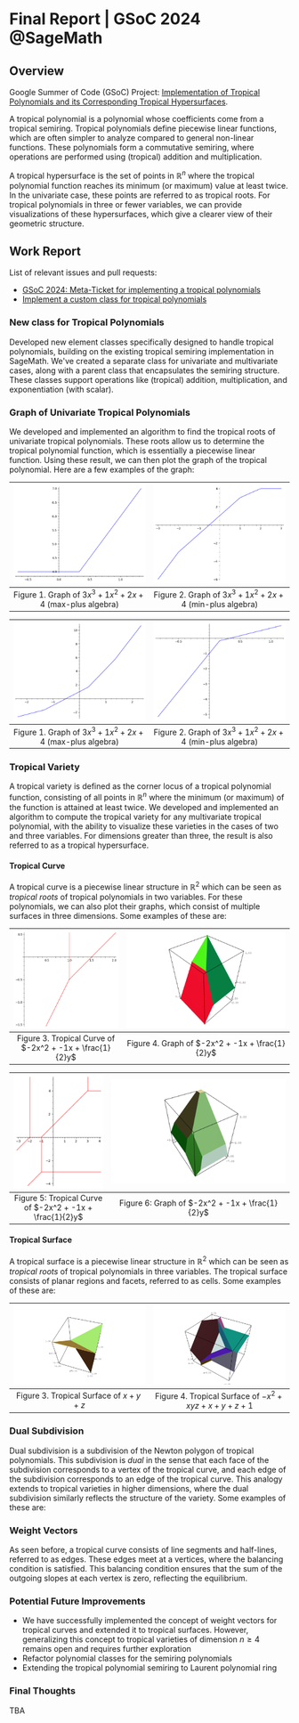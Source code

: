 # Final Report | GSoC 2024 @SageMath


## Overview
Google Summer of Code (GSoC) Project: [Implementation of Tropical Polynomials and its Corresponding Tropical Hypersurfaces](https://summerofcode.withgoogle.com/myprojects/details/j1yAryTd). 

A tropical polynomial is a polynomial whose coefficients come from a tropical semiring. Tropical polynomials define piecewise linear functions, which are often simpler to analyze compared to general non-linear functions. These polynomials form a commutative semiring, where operations are performed using (tropical)
addition and multiplication.

A tropical hypersurface is the set of points in $\mathbb{R}^n$ where the tropical polynomial function reaches its minimum (or maximum) value at least twice. In the univariate case, these points are referred to as tropical roots. For tropical polynomials in three or fewer variables, we can provide visualizations of these hypersurfaces, which give a clearer view of their geometric structure.

## Work Report

List of relevant issues and pull requests:
* [GSoC 2024: Meta-Ticket for implementing a tropical polynomials](https://github.com/sagemath/sage/issues/37962)
* [Implement a custom class for tropical polynomials](https://github.com/sagemath/sage/pull/38291)

### New class for Tropical Polynomials
Developed new element classes specifically designed to handle tropical polynomials, building on the existing tropical semiring implementation in SageMath. We've created a separate class for univariate and multivariate cases, along with a parent class that encapsulates the semiring structure. These classes support operations like (tropical) addition, multiplication, and exponentiation (with scalar).

### Graph of Univariate Tropical Polynomials
We developed and implemented an algorithm to find the tropical roots of univariate tropical polynomials. These roots allow us to determine the tropical polynomial function, which is essentially a piecewise linear function. Using these result, we can then plot the graph of the tropical polynomial. Here are a few examples of the graph:

|![](https://raw.githubusercontent.com/verreld7/verreld7.github.io/main/images/polyplot1.png) | ![](https://raw.githubusercontent.com/verreld7/verreld7.github.io/main/images/polyplot2.png)  |
|:-:|:-:|
| Figure 1. Graph of $3x^3 + 1x^2 + 2x + 4$ (max-plus algebra) | Figure 2. Graph of $3x^3 + 1x^2 + 2x + 4$ (min-plus algebra)|

|![](https://raw.githubusercontent.com/verreld7/verreld7.github.io/main/images/polyplot3.png) | ![](https://raw.githubusercontent.com/verreld7/verreld7.github.io/main/images/polyplot4.png)  |
|:-:|:-:|
| Figure 1. Graph of $3x^3 + 1x^2 + 2x + 4$ (max-plus algebra) | Figure 2. Graph of $3x^3 + 1x^2 + 2x + 4$ (min-plus algebra)|

### Tropical Variety
A tropical variety is defined as the corner locus of a tropical polynomial function, consisting of all points in $\mathbb{R}^n$ where the minimum (or maximum) of the function is attained at least twice. We developed and implemented an algorithm to compute the tropical variety for any multivariate tropical polynomial, with the ability to visualize these varieties in the cases of two and three variables. For dimensions greater than three, the result is also referred to as a tropical hypersurface.

#### Tropical Curve
A tropical curve is a piecewise linear structure in $\mathbb{R}^2$ which can be seen as *tropical roots* of tropical polynomials in two variables.  For these polynomials, we can also plot their graphs, which consist of multiple surfaces in three dimensions. Some examples of these are:

|![](https://raw.githubusercontent.com/verreld7/verreld7.github.io/main/images/tcurve1.png)  | ![](https://raw.githubusercontent.com/verreld7/verreld7.github.io/main/images/mpolyplot3d1.png)   |
|:-:|:-:|
|Figure 3. Tropical Curve of $-2x^2 + -1x + \frac{1}{2}y$| Figure 4. Graph of $-2x^2 + -1x + \frac{1}{2}y$ |

|![](https://raw.githubusercontent.com/verreld7/verreld7.github.io/main/images/tcurve2.png)  |![](https://raw.githubusercontent.com/verreld7/verreld7.github.io/main/images/mpolyplot3d2.png)   |
|:-:|:-:|
|Figure 5: Tropical Curve of $-2x^2 + -1x + \frac{1}{2}y$ | Figure 6: Graph of $-2x^2 + -1x + \frac{1}{2}y$ |

#### Tropical Surface
A tropical surface is a piecewise linear structure in $\mathbb{R}^2$ which can be seen as *tropical roots* of tropical polynomials in three variables.  The tropical surface consists of planar regions and facets, referred to as cells. Some examples of these are:

|![](https://raw.githubusercontent.com/verreld7/verreld7.github.io/main/images/tsurface1.png) | ![](https://raw.githubusercontent.com/verreld7/verreld7.github.io/main/images/tsurface2.png) |
|:-:|:-:|
|Figure 3. Tropical Surface of $x + y + z$|Figure 4. Tropical Surface of $-x^2 + xyz + x + y + z + 1$|

### Dual Subdivision
Dual subdivision is a subdivision of the Newton polygon of tropical polynomials. This subdivision is *dual* in the sense that each face of the subdivision corresponds to a vertex of the tropical curve, and each edge of the subdivision corresponds to an edge of the tropical curve. This analogy extends to tropical varieties in higher dimensions, where the dual subdivision similarly reflects the structure of the variety. Some examples of these are:

### Weight Vectors
As seen before, a tropical curve consists of line segments and half-lines, referred to as edges. These edges meet at a vertices, where the balancing condition is satisfied. This balancing condition ensures that the sum of the outgoing slopes at each vertex is zero, reflecting the equilibrium.

### Potential Future Improvements
* We have successfully implemented the concept of weight vectors for tropical curves and extended it to tropical surfaces. However, generalizing this concept to tropical varieties of dimension $n \geq 4$ remains open and requires further exploration
* Refactor polynomial classes for the semiring polynomials
* Extending the tropical polynomial semiring to Laurent polynomial ring


### Final Thoughts
TBA



